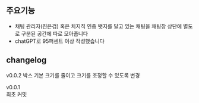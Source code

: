 ## 주요기능

- 채팅 관리자(진은검) 혹은 치지직 인증 뱃지를 달고 있는 채팅을 채팅창 상단에 별도로 구분된 공간에 따로 모아줍니다
- chatGPT로 95퍼센트 이상 작성했습니다

## changelog

v0.0.2
박스 기본 크기를 줄이고 크기를 조정할 수 있도록 변경

v0.0.1  
최초 커밋
